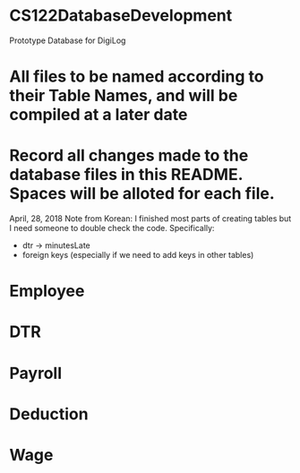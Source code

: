 # CS122DatabaseDevelopment
Prototype Database for DigiLog
# All files to be named according to their Table Names, and will be compiled at a later date
# Record all changes made to the database files in this README. Spaces will be alloted for each file.

April, 28, 2018
Note from Korean: I finished most parts of creating tables but I need someone to double check the code. 
Specifically:
- dtr -> minutesLate
- foreign keys (especially if we need to add keys in other tables)

# Employee

# DTR

# Payroll

# Deduction

# Wage
